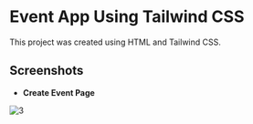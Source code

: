 # Event App Using Tailwind CSS

This project was created using HTML and Tailwind CSS.

## Screenshots

- **Create Event Page**

![3](https://github.com/user-attachments/assets/b0f1413b-8c90-4438-919a-3a3946a52ac7)
